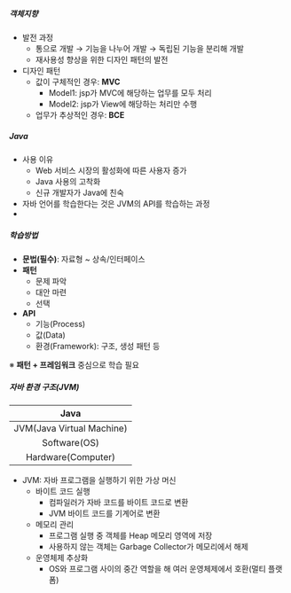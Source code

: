 ##### 객체지향
- 발전 과정
	- 통으로 개발 → 기능을 나누어 개발 → 독립된 기능을 분리해 개발
	- 재사용성 향상을 위한 디자인 패턴의 발전
- 디자인 패턴
	- 값이 구체적인 경우: **MVC**
		- Model1: jsp가 MVC에 해당하는 업무를 모두 처리
		- Model2: jsp가 View에 해당하는 처리만 수행
	- 업무가 추상적인 경우: **BCE**

##### Java
- 사용 이유
	- Web 서비스 시장의 활성화에 따른 사용자 증가
	- Java 사용의 고착화
	- 신규 개발자가 Java에 친숙
- 자바 언어를 학습한다는 것은 JVM의 API를 학습하는 과정
- 

##### 학습방법
- __문법(필수)__: 자료형 ~ 상속/인터페이스
- __패턴__
	- 문제 파악
	- 대안 마련
	- 선택
- __API__
	- 기능(Process)
	- 값(Data)
	- 환경(Framework): 구조, 생성 패턴 등

※ **패턴 + 프레임워크** 중심으로 학습 필요


##### 자바 환경 구조(JVM)

|           Java            |
| :-----------------------: |
| JVM(Java Virtual Machine) |
|       Software(OS)        |
|    Hardware(Computer)     |
- JVM: 자바 프로그램을 실행하기 위한 가상 머신
	- 바이트 코드 실행
		- 컴파일러가 자바 코드를 바이트 코드로 변환
		- JVM 바이트 코드를 기계어로 변환
	- 메모리 관리
		- 프로그램 실행 중 객체를 Heap 메모리 영역에 저장
		- 사용하지 않는 객체는 Garbage Collector가 메모리에서 해제
	- 운영체제 추상화
		- OS와 프로그램 사이의 중간 역할을 해 여러 운영체제에서 호환(멀티 플랫폼)
